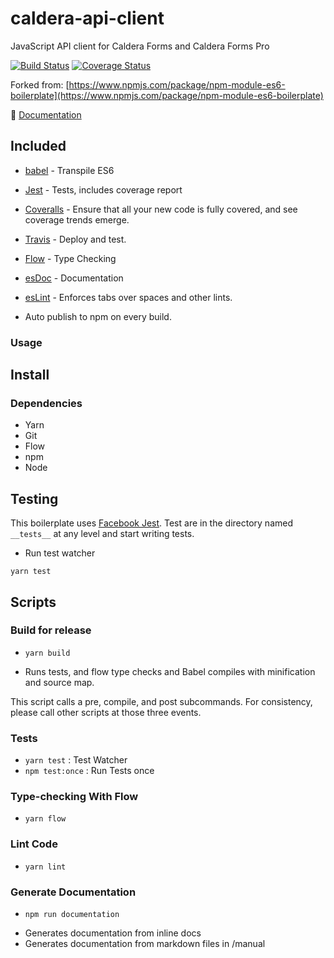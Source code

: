 # caldera-api-client
JavaScript API client for Caldera Forms and Caldera Forms Pro

[![Build Status](https://travis-ci.org/calderawp/caldera-api-client.svg?branch=master)](https://travis-ci.org/calderawp/caldera-api-client)
[![Coverage Status](https://coveralls.io/repos/github/calderawp/caldera-api-client/badge.svg?branch=master)](https://coveralls.io/github/calderawp/caldera-api-client?branch=master)

Forked from: [https://www.npmjs.com/package/npm-module-es6-boilerplate](https://www.npmjs.com/package/npm-module-es6-boilerplate)

🌋 [Documentation](http://calderalabs.org/caldera-api-client/)

## Included

- [babel](http://babeljs.io) - Transpile ES6
- [Jest](https://facebook.github.io/jest/) - Tests, includes coverage report
- [Coveralls](https://coveralls.io/) - Ensure that all your new code is fully covered, and see coverage trends emerge.
- [Travis](https://travis-ci.org) - Deploy and test.
- [Flow](https://flow.org/en/docs/types/primitives/) - Type Checking
- [esDoc](https://esdoc.org/) - Documentation
- [esLint](https://eslint.org/) - Enforces tabs over spaces and other lints.

- Auto publish to npm on every build.

### Usage

## Install

### Dependencies
* Yarn
* Git
* Flow
* npm
* Node

## Testing

This boilerplate uses [Facebook Jest](https://facebook.github.io/jest/). Test are in the directory named `__tests__` at any level and start writing tests.

* Run test watcher
```
yarn test
```

## Scripts

### Build for release
* `yarn build`
- Runs tests, and flow type checks and Babel compiles with minification and source map.

This script calls a pre, compile, and post subcommands.  For consistency, please call other scripts at those three events.

### Tests
* `yarn test` : Test Watcher
* `npm test:once` : Run Tests once

### Type-checking With Flow
* `yarn flow`

### Lint Code
* `yarn lint`

### Generate Documentation
* `npm run documentation`
- Generates documentation from inline docs
- Generates documentation from markdown files in /manual
